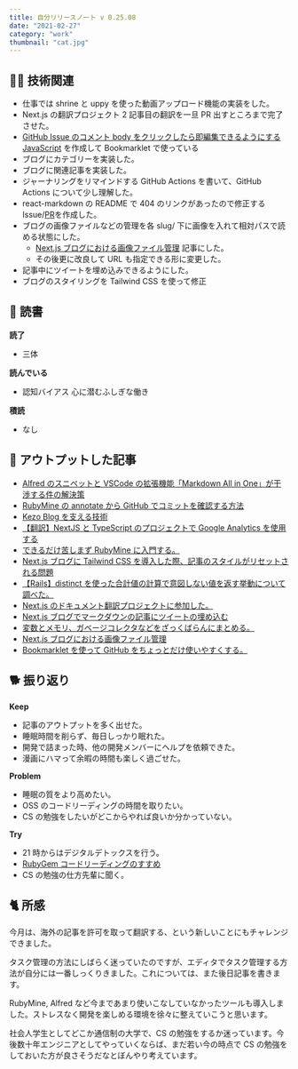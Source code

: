 ```yaml
---
title: 自分リリースノート v 0.25.08
date: "2021-02-27"
category: "work"
thumbnail: "cat.jpg"
---
```


## 👨‍💻 技術関連

- 仕事では shrine と uppy を使った動画アップロード機能の実装をした。
- Next.js の翻訳プロジェクト 2 記事目の翻訳を一旦 PR 出すところまで完了させた。
- [GitHub Issue のコメント body をクリックしたら即編集できるようにする JavaScript](https://gist.github.com/kenzo-tanaka/7f0681cd33230c63c338df5faeaaa044) を作成して Bookmarklet で使っている
- ブログにカテゴリーを実装した。
- ブログに関連記事を実装した。
- ジャーナリングをリマインドする GitHub Actions を書いて、GitHub Actions について少し理解した。
- react-markdown の README で 404 のリンクがあったので修正する Issue/[PR](https://github.com/remarkjs/react-markdown/pull/543)を作成した。
- ブログの画像ファイルなどの管理を各 slug/ 下に画像を入れて相対パスで読める状態にした。
  - [Next.js ブログにおける画像ファイル管理](https://kenzoblog.vercel.app/posts/nextjs-blog-asset) 記事にした。
  - その後更に改良して URL も指定できる形に変更した。
- 記事中にツイートを埋め込みできるようにした。
- ブログのスタイリングを Tailwind CSS を使って修正

## 📕 読書

**読了**

- 三体

**読んでいる**

- 認知バイアス 心に潜むふしぎな働き

**積読**

- なし

## 📝 アウトプットした記事

- [Alfred のスニペットと VSCode の拡張機能「Markdown All in One」が干渉する件の解決策](https://kenzoblog.vercel.app/posts/alfred-conflicts-vscode-extension)
- [RubyMine の annotate から GitHub でコミットを確認する方法](https://kenzoblog.vercel.app/posts/rubymine-to-github)
- [Kezo Blog を支える技術](https://kenzoblog.vercel.app/posts/blog-dev-stack)
- [【翻訳】NextJS と TypeScript のプロジェクトで Google Analytics を使用する](https://kenzoblog.vercel.app/posts/next-ga)
- [できるだけ苦しまず RubyMine に入門する。](https://kenzoblog.vercel.app/posts/rubymine-catch-up)
- [Next.js ブログに Tailwind CSS を導入した際、記事のスタイルがリセットされる問題](https://kenzoblog.vercel.app/posts/update-style-with-tailwind)
- [【Rails】distinct を使った合計値の計算で意図しない値を返す挙動について調べた。](https://kenzoblog.vercel.app/posts/rails-scope-distinct)
- [Next.js のドキュメント翻訳プロジェクトに参加した。](https://kenzoblog.vercel.app/posts/next-doc-translation)
- [Next.js ブログでマークダウンの記事にツイートの埋め込む](https://kenzoblog.vercel.app/posts/tweet-embed-nextjs)
- [変数とメモリ、ガベージコレクタなどをざっくばらんにまとめる。](https://kenzoblog.vercel.app/posts/var-and-memory)
- [Next.js ブログにおける画像ファイル管理](https://kenzoblog.vercel.app/posts/nextjs-blog-asset)
- [Bookmarklet を使って GitHub をちょっとだけ使いやすくする。](https://kenzoblog.vercel.app/posts/bookmarklet)

## 🐕 振り返り

**Keep**

- 記事のアウトプットを多く出せた。
- 睡眠時間を削らず、毎日しっかり眠れた。
- 開発で詰まった時、他の開発メンバーにヘルプを依頼できた。
- 漫画にハマって余暇の時間も楽しく過ごせた。

**Problem**

- 睡眠の質をより高めたい。
- OSS のコードリーディングの時間を取りたい。
- CS の勉強をしたいがどこからやれば良いか分かっていない。

**Try**

- 21 時からはデジタルデトックスを行う。
- [RubyGem コードリーディングのすすめ](https://blog.freedom-man.com/try-rubygem-codereading)
- CS の勉強の仕方先輩に聞く。

## 🐈 所感

今月は、海外の記事を許可を取って翻訳する、という新しいことにもチャレンジできました。

タスク管理の方法にしばらく迷っていたのですが、エディタでタスク管理する方法が自分には一番しっくりきました。これについては、また後日記事を書きます。

RubyMine, Alfred など今まであまり使いこなしていなかったツールも導入しました。ストレスなく開発を楽しめる環境を徐々に整えていこうと思います。

社会人学生としてどこか通信制の大学で、CS の勉強をするか迷っています。今後数十年エンジニアとしてやっていくならば、まだ若い今の時点で CS の勉強をしておいた方が良さそうだなとぼんやり考えています。
